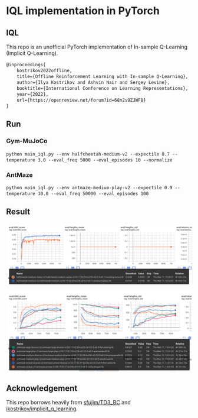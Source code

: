 # IQL implementation in PyTorch

## IQL

This repo is an unofficial PyTorch implementation of In-sample Q-Learning (Implicit Q-Learning).

```
@inproceedings{
    kostrikov2022offline,
    title={Offline Reinforcement Learning with In-sample Q-Learning},
    author={Ilya Kostrikov and Ashvin Nair and Sergey Levine},
    booktitle={International Conference on Learning Representations},
    year={2022},
    url={https://openreview.net/forum?id=68n2s9ZJWF8}
}
```

## Run

### Gym-MuJoCo

```
python main_iql.py --env halfcheetah-medium-v2 --expectile 0.7 --temperature 3.0 --eval_freq 5000 --eval_episodes 10 --normalize
```

### AntMaze

```
python main_iql.py --env antmaze-medium-play-v2 --expectile 0.9 --temperature 10.0 --eval_freq 50000 --eval_episodes 100
```

## Result

![mujoco_results](imgs/mujoco_results.png)

![antmaze_results](imgs/antmaze_results.png)

## Acknowledgement

This repo borrows heavily from [sfujim/TD3_BC](https://github.com/sfujim/TD3_BC) and [ikostrikov/implicit_q_learning](https://github.com/ikostrikov/implicit_q_learning).